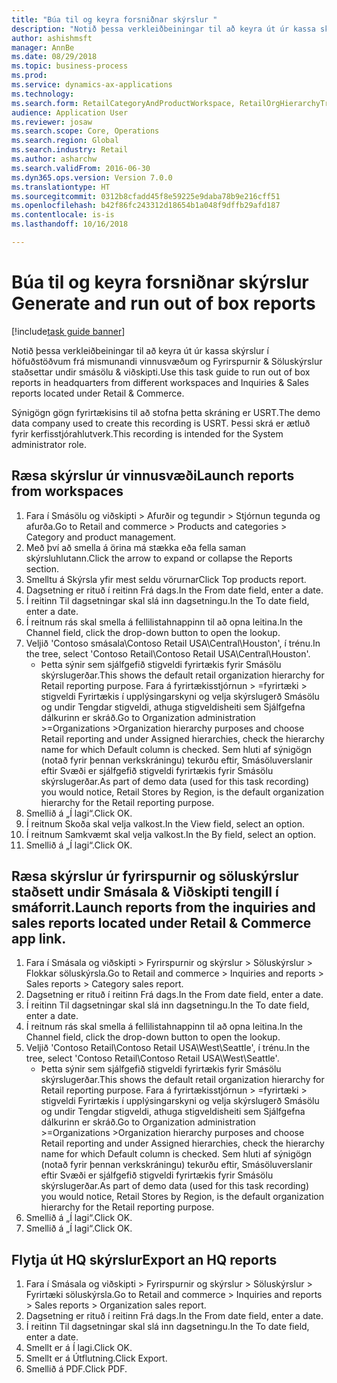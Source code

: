 ```yaml
--- 
title: "Búa til og keyra forsniðnar skýrslur "
description: "Notið þessa verkleiðbeiningar til að keyra út úr kassa skýrslur í höfuðstöðvum frá mismunandi vinnusvæðum og Fyrirspurnir & Söluskýrslur staðsettar undir smásölu & viðskipti."
author: ashishmsft
manager: AnnBe
ms.date: 08/29/2018
ms.topic: business-process
ms.prod: 
ms.service: dynamics-ax-applications
ms.technology: 
ms.search.form: RetailCategoryAndProductWorkspace, RetailOrgHierarchyTreeLookup, SrsReportViewerForm
audience: Application User
ms.reviewer: josaw
ms.search.scope: Core, Operations
ms.search.region: Global
ms.search.industry: Retail
ms.author: asharchw
ms.search.validFrom: 2016-06-30
ms.dyn365.ops.version: Version 7.0.0
ms.translationtype: HT
ms.sourcegitcommit: 0312b8cfadd45f8e59225e9daba78b9e216cff51
ms.openlocfilehash: b42f86fc243312d18654b1a048f9dffb29afd187
ms.contentlocale: is-is
ms.lasthandoff: 10/16/2018

---
```

# <a name="generate-and-run-out-of-box-reports"></a><span data-ttu-id="b5ddf-103">Búa til og keyra forsniðnar skýrslur </span><span class="sxs-lookup"><span data-stu-id="b5ddf-103">Generate and run out of box reports</span></span>

[!include[task guide banner](../includes/task-guide-banner.md)]

<span data-ttu-id="b5ddf-104">Notið þessa verkleiðbeiningar til að keyra út úr kassa skýrslur í höfuðstöðvum frá mismunandi vinnusvæðum og Fyrirspurnir & Söluskýrslur staðsettar undir smásölu & viðskipti.</span><span class="sxs-lookup"><span data-stu-id="b5ddf-104">Use this task guide to run out of box reports in headquarters from different workspaces and Inquiries & Sales reports located under Retail & Commerce.</span></span>



<span data-ttu-id="b5ddf-105">Sýnigögn gögn fyrirtækisins til að stofna þetta skráning er USRT.</span><span class="sxs-lookup"><span data-stu-id="b5ddf-105">The demo data company used to create this recording is USRT.</span></span> <span data-ttu-id="b5ddf-106">Þessi skrá er ætluð fyrir kerfisstjórahlutverk.</span><span class="sxs-lookup"><span data-stu-id="b5ddf-106">This recording is intended for the System administrator role.</span></span>


## <a name="launch-reports-from-workspaces"></a><span data-ttu-id="b5ddf-107">Ræsa skýrslur úr vinnusvæði</span><span class="sxs-lookup"><span data-stu-id="b5ddf-107">Launch reports from workspaces</span></span>
1. <span data-ttu-id="b5ddf-108">Fara í Smásölu og viðskipti > Afurðir og tegundir > Stjórnun tegunda og afurða.</span><span class="sxs-lookup"><span data-stu-id="b5ddf-108">Go to Retail and commerce > Products and categories > Category and product management.</span></span>
2. <span data-ttu-id="b5ddf-109">Með því að smella á örina má stækka eða fella saman skýrsluhlutann.</span><span class="sxs-lookup"><span data-stu-id="b5ddf-109">Click the arrow to expand or collapse the Reports section.</span></span>
3. <span data-ttu-id="b5ddf-110">Smelltu á Skýrsla yfir mest seldu vörurnar</span><span class="sxs-lookup"><span data-stu-id="b5ddf-110">Click Top products report.</span></span>
4. <span data-ttu-id="b5ddf-111">Dagsetning er rituð í reitinn Frá dags.</span><span class="sxs-lookup"><span data-stu-id="b5ddf-111">In the From date field, enter a date.</span></span>
5. <span data-ttu-id="b5ddf-112">Í reitinn Til dagsetningar skal slá inn dagsetningu.</span><span class="sxs-lookup"><span data-stu-id="b5ddf-112">In the To date field, enter a date.</span></span>
6. <span data-ttu-id="b5ddf-113">Í reitnum rás skal smella á fellilistahnappinn til að opna leitina.</span><span class="sxs-lookup"><span data-stu-id="b5ddf-113">In the Channel field, click the drop-down button to open the lookup.</span></span>
7. <span data-ttu-id="b5ddf-114">Veljið 'Contoso smásala\Contoso Retail USA\Central\Houston', í trénu.</span><span class="sxs-lookup"><span data-stu-id="b5ddf-114">In the tree, select 'Contoso Retail\Contoso Retail USA\Central\Houston'.</span></span>
    * <span data-ttu-id="b5ddf-115">Þetta sýnir sem sjálfgefið stigveldi fyrirtækis fyrir Smásölu skýrslugerðar.</span><span class="sxs-lookup"><span data-stu-id="b5ddf-115">This shows the default retail organization hierarchy for Retail reporting purpose.</span></span>   <span data-ttu-id="b5ddf-116">Fara á fyrirtækisstjórnun > fyrirtæki > stigveldi Fyrirtækis í upplýsingarskyni og velja skýrslugerð Smásölu og undir Tengdar stigveldi, athuga stigveldisheiti sem Sjálfgefna dálkurinn er skráð.</span><span class="sxs-lookup"><span data-stu-id="b5ddf-116">Go to Organization administration >Organizations >Organization hierarchy purposes and choose Retail reporting and under Assigned hierarchies, check the hierarchy name for which Default column is checked.</span></span>      <span data-ttu-id="b5ddf-117">Sem hluti af sýnigögn (notað fyrir þennan verkskráningu) tekurðu eftir, Smásöluverslanir eftir Svæði er sjálfgefið stigveldi fyrirtækis fyrir Smásölu skýrslugerðar.</span><span class="sxs-lookup"><span data-stu-id="b5ddf-117">As part of demo data (used for this task recording) you would notice, Retail Stores by Region, is the default organization hierarchy for the Retail reporting purpose.</span></span>     
8. <span data-ttu-id="b5ddf-118">Smellið á „Í lagi“.</span><span class="sxs-lookup"><span data-stu-id="b5ddf-118">Click OK.</span></span>
9. <span data-ttu-id="b5ddf-119">Í reitnum Skoða skal velja valkost.</span><span class="sxs-lookup"><span data-stu-id="b5ddf-119">In the View field, select an option.</span></span>
10. <span data-ttu-id="b5ddf-120">Í reitnum Samkvæmt skal velja valkost.</span><span class="sxs-lookup"><span data-stu-id="b5ddf-120">In the By field, select an option.</span></span>
11. <span data-ttu-id="b5ddf-121">Smellið á „Í lagi“.</span><span class="sxs-lookup"><span data-stu-id="b5ddf-121">Click OK.</span></span>

## <a name="launch-reports-from-the-inquiries-and-sales-reports-located-under-retail--commerce-app-link"></a><span data-ttu-id="b5ddf-122">Ræsa skýrslur úr fyrirspurnir og söluskýrslur staðsett undir Smásala & Viðskipti tengill í smáforrit.</span><span class="sxs-lookup"><span data-stu-id="b5ddf-122">Launch reports from the inquiries and sales reports located under Retail & Commerce app link.</span></span>
1. <span data-ttu-id="b5ddf-123">Fara í Smásala og viðskipti > Fyrirspurnir og skýrslur > Söluskýrslur > Flokkar söluskýrsla.</span><span class="sxs-lookup"><span data-stu-id="b5ddf-123">Go to Retail and commerce > Inquiries and reports > Sales reports > Category sales report.</span></span>
2. <span data-ttu-id="b5ddf-124">Dagsetning er rituð í reitinn Frá dags.</span><span class="sxs-lookup"><span data-stu-id="b5ddf-124">In the From date field, enter a date.</span></span>
3. <span data-ttu-id="b5ddf-125">Í reitinn Til dagsetningar skal slá inn dagsetningu.</span><span class="sxs-lookup"><span data-stu-id="b5ddf-125">In the To date field, enter a date.</span></span>
4. <span data-ttu-id="b5ddf-126">Í reitnum rás skal smella á fellilistahnappinn til að opna leitina.</span><span class="sxs-lookup"><span data-stu-id="b5ddf-126">In the Channel field, click the drop-down button to open the lookup.</span></span>
5. <span data-ttu-id="b5ddf-127">Veljið 'Contoso Retail\Contoso Retail USA\West\Seattle', í trénu.</span><span class="sxs-lookup"><span data-stu-id="b5ddf-127">In the tree, select 'Contoso Retail\Contoso Retail USA\West\Seattle'.</span></span>
    * <span data-ttu-id="b5ddf-128">Þetta sýnir sem sjálfgefið stigveldi fyrirtækis fyrir Smásölu skýrslugerðar.</span><span class="sxs-lookup"><span data-stu-id="b5ddf-128">This shows the default retail organization hierarchy for Retail reporting purpose.</span></span>   <span data-ttu-id="b5ddf-129">Fara á fyrirtækisstjórnun > fyrirtæki > stigveldi Fyrirtækis í upplýsingarskyni og velja skýrslugerð Smásölu og undir Tengdar stigveldi, athuga stigveldisheiti sem Sjálfgefna dálkurinn er skráð.</span><span class="sxs-lookup"><span data-stu-id="b5ddf-129">Go to Organization administration >Organizations >Organization hierarchy purposes and choose Retail reporting and under Assigned hierarchies, check the hierarchy name for which Default column is checked.</span></span>      <span data-ttu-id="b5ddf-130">Sem hluti af sýnigögn (notað fyrir þennan verkskráningu) tekurðu eftir, Smásöluverslanir eftir Svæði er sjálfgefið stigveldi fyrirtækis fyrir Smásölu skýrslugerðar.</span><span class="sxs-lookup"><span data-stu-id="b5ddf-130">As part of demo data (used for this task recording) you would notice, Retail Stores by Region, is the default organization hierarchy for the Retail reporting purpose.</span></span>     
6. <span data-ttu-id="b5ddf-131">Smellið á „Í lagi“.</span><span class="sxs-lookup"><span data-stu-id="b5ddf-131">Click OK.</span></span>
7. <span data-ttu-id="b5ddf-132">Smellið á „Í lagi“.</span><span class="sxs-lookup"><span data-stu-id="b5ddf-132">Click OK.</span></span>

## <a name="export-an-hq-reports"></a><span data-ttu-id="b5ddf-133">Flytja út HQ skýrslur</span><span class="sxs-lookup"><span data-stu-id="b5ddf-133">Export an HQ reports</span></span>
1. <span data-ttu-id="b5ddf-134">Fara í Smásala og viðskipti > Fyrirspurnir og skýrslur > Söluskýrslur > Fyrirtæki söluskýrsla.</span><span class="sxs-lookup"><span data-stu-id="b5ddf-134">Go to Retail and commerce > Inquiries and reports > Sales reports > Organization sales report.</span></span>
2. <span data-ttu-id="b5ddf-135">Dagsetning er rituð í reitinn Frá dags.</span><span class="sxs-lookup"><span data-stu-id="b5ddf-135">In the From date field, enter a date.</span></span>
3. <span data-ttu-id="b5ddf-136">Í reitinn Til dagsetningar skal slá inn dagsetningu.</span><span class="sxs-lookup"><span data-stu-id="b5ddf-136">In the To date field, enter a date.</span></span>
4. <span data-ttu-id="b5ddf-137">Smellt er á Í lagi.</span><span class="sxs-lookup"><span data-stu-id="b5ddf-137">Click OK.</span></span>
5. <span data-ttu-id="b5ddf-138">Smellt er á Útflutning.</span><span class="sxs-lookup"><span data-stu-id="b5ddf-138">Click Export.</span></span>
6. <span data-ttu-id="b5ddf-139">Smellið á PDF.</span><span class="sxs-lookup"><span data-stu-id="b5ddf-139">Click PDF.</span></span>


